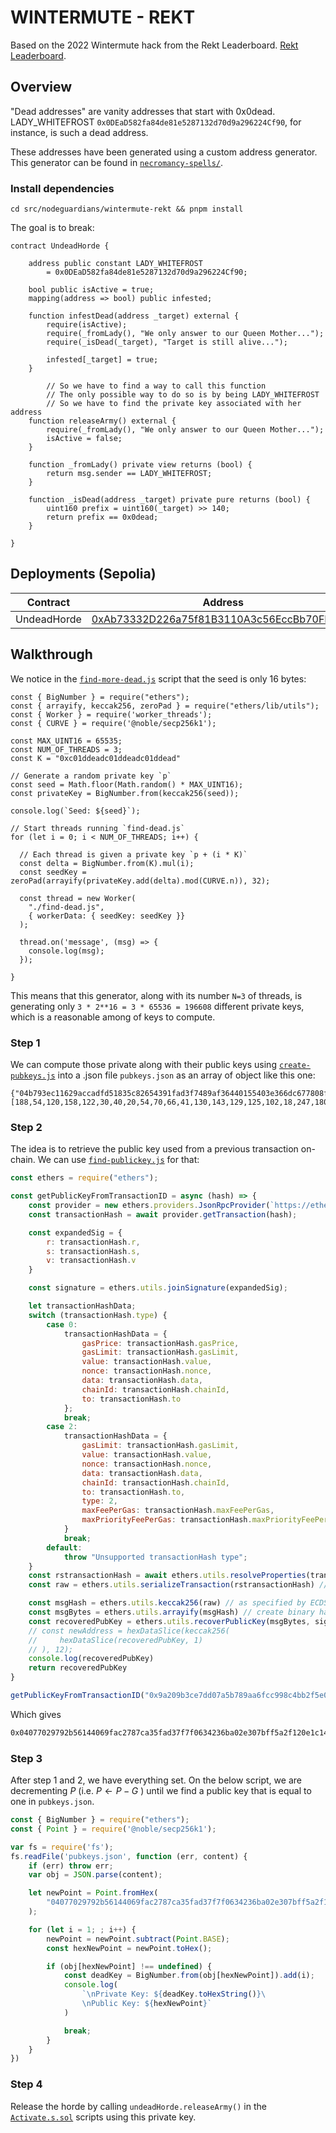 # WINTERMUTE - REKT
Based on the 2022 Wintermute hack from the Rekt Leaderboard. [Rekt Leaderboard](https://rekt.news/leaderboard/). 

## Overview

"Dead addresses" are vanity addresses that start with 0x0dead. LADY_WHITEFROST `0x0DEaD582fa84de81e5287132d70d9a296224Cf90`, for instance, is such a dead address.

These addresses have been generated using a custom address generator. This generator can be found in [`necromancy-spells/`](necromancy-spells/).

### Install dependencies
```
cd src/nodeguardians/wintermute-rekt && pnpm install
```

The goal is to break:
```solidity
contract UndeadHorde {

    address public constant LADY_WHITEFROST 
        = 0x0DEaD582fa84de81e5287132d70d9a296224Cf90;

    bool public isActive = true;
    mapping(address => bool) public infested;

    function infestDead(address _target) external {
        require(isActive);
        require(_fromLady(), "We only answer to our Queen Mother...");
        require(_isDead(_target), "Target is still alive...");

        infested[_target] = true;
    }

		// So we have to find a way to call this function
		// The only possible way to do so is by being LADY_WHITEFROST
		// So we have to find the private key associated with her address
    function releaseArmy() external {
        require(_fromLady(), "We only answer to our Queen Mother...");
        isActive = false;
    }

    function _fromLady() private view returns (bool) {
        return msg.sender == LADY_WHITEFROST;
    }

    function _isDead(address _target) private pure returns (bool) {
        uint160 prefix = uint160(_target) >> 140;
        return prefix == 0x0dead;
    }

}
```

## Deployments (Sepolia)
| Contract        | Address      |
| ------|-----|
| UndeadHorde  	| [0xAb73332D226a75f81B3110A3c56EccBb70FFEFF8](https://sepolia.etherscan.io/address/0xAb73332D226a75f81B3110A3c56EccBb70FFEFF8)	| 

## Walkthrough

We notice in the [`find-more-dead.js`](necromancy-spells/find-more-dead.js) script that the seed is only 16 bytes:
```
const { BigNumber } = require("ethers");
const { arrayify, keccak256, zeroPad } = require("ethers/lib/utils");
const { Worker } = require('worker_threads');
const { CURVE } = require('@noble/secp256k1');

const MAX_UINT16 = 65535;
const NUM_OF_THREADS = 3;
const K = "0xc01ddeadc01ddeadc01ddead"

// Generate a random private key `p`
const seed = Math.floor(Math.random() * MAX_UINT16);
const privateKey = BigNumber.from(keccak256(seed));

console.log(`Seed: ${seed}`);

// Start threads running `find-dead.js`
for (let i = 0; i < NUM_OF_THREADS; i++) {

  // Each thread is given a private key `p + (i * K)`
  const delta = BigNumber.from(K).mul(i);
  const seedKey = zeroPad(arrayify(privateKey.add(delta).mod(CURVE.n)), 32);

  const thread = new Worker(
    "./find-dead.js", 
    { workerData: { seedKey: seedKey }}
  );

  thread.on('message', (msg) => {
    console.log(msg);
  });
  
}
```

This means that this generator, along with its number `N=3` of threads, is generating only `3 * 2**16 = 3 * 65536 = 196608` different private keys, which is a reasonable among of keys to compute.

### Step 1
We can compute those private along with their public keys using [`create-pubkeys.js`](necromancy-spells/create-pubkeys.js) into a .json file `pubkeys.json` as an array of object like this one: 
```
{"04b793ec11629accadfd51835c82654391fad3f7489af36440155403e366dc677808fa587ed7576c1274e4fcdf886789b72b52de5e1eed3907500d9d4d3f8aa1fb": [188,54,120,158,122,30,40,20,54,70,66,41,130,143,129,125,102,18,247,180,119,214,101,145,255,150,169,224,100,188,201,138]}
```

### Step 2 
The idea is to retrieve the public key used from a previous transaction on-chain. We can use [`find-publickey.js`](necromancy-spells/find-publickey.js) for that:
```javascript
const ethers = require("ethers");

const getPublicKeyFromTransactionID = async (hash) => {
    const provider = new ethers.providers.JsonRpcProvider(`https://ethereum-sepolia.publicnode.com`);
    const transactionHash = await provider.getTransaction(hash);

    const expandedSig = {
        r: transactionHash.r,
        s: transactionHash.s,
        v: transactionHash.v
    }

    const signature = ethers.utils.joinSignature(expandedSig);

    let transactionHashData;
    switch (transactionHash.type) {
        case 0:
            transactionHashData = {
                gasPrice: transactionHash.gasPrice,
                gasLimit: transactionHash.gasLimit,
                value: transactionHash.value,
                nonce: transactionHash.nonce,
                data: transactionHash.data,
                chainId: transactionHash.chainId,
                to: transactionHash.to
            };
            break;
        case 2:
            transactionHashData = {
                gasLimit: transactionHash.gasLimit,
                value: transactionHash.value,
                nonce: transactionHash.nonce,
                data: transactionHash.data,
                chainId: transactionHash.chainId,
                to: transactionHash.to,
                type: 2,
                maxFeePerGas: transactionHash.maxFeePerGas,
                maxPriorityFeePerGas: transactionHash.maxPriorityFeePerGas
            }
            break;
        default:
            throw "Unsupported transactionHash type";
    }
    const rstransactionHash = await ethers.utils.resolveProperties(transactionHashData)
    const raw = ethers.utils.serializeTransaction(rstransactionHash) // returns RLP encoded transactionHash

    const msgHash = ethers.utils.keccak256(raw) // as specified by ECDSA
    const msgBytes = ethers.utils.arrayify(msgHash) // create binary hash
    const recoveredPubKey = ethers.utils.recoverPublicKey(msgBytes, signature)
    // const newAddress = hexDataSlice(keccak256(
    //     hexDataSlice(recoveredPubKey, 1)
    // ), 12);
    console.log(recoveredPubKey)
    return recoveredPubKey
}

getPublicKeyFromTransactionID("0x9a209b3ce7dd07a5b789aa6fcc998c4bb2f5e0aff3522a08d60b18c142c071ef")
```

Which gives 
```sh
0x04077029792b56144069fac2787ca35fad37f7f0634236ba02e307bff5a2f120e1c1484a687dc468e671eef339d1437d02d51949973ccfd29f33efe9aa4b9a6017
```

### Step 3
After step 1 and 2, we have everything set. 
On the below script, we are decrementing $P$ (i.e. $P \leftarrow P - G$ ) until we find a public key that is equal to one in `pubkeys.json`.
```javascript
const { BigNumber } = require("ethers");
const { Point } = require('@noble/secp256k1');

var fs = require('fs');
fs.readFile('pubkeys.json', function (err, content) {
    if (err) throw err;
    var obj = JSON.parse(content);

    let newPoint = Point.fromHex(
        "04077029792b56144069fac2787ca35fad37f7f0634236ba02e307bff5a2f120e1c1484a687dc468e671eef339d1437d02d51949973ccfd29f33efe9aa4b9a6017",
    );

    for (let i = 1; ; i++) {
        newPoint = newPoint.subtract(Point.BASE);
        const hexNewPoint = newPoint.toHex();

        if (obj[hexNewPoint] !== undefined) {
            const deadKey = BigNumber.from(obj[hexNewPoint]).add(i);
            console.log(
                `\nPrivate Key: ${deadKey.toHexString()}\
                \nPublic Key: ${hexNewPoint}`
            )

            break;
        }
    }
})
```

### Step 4
Release the horde by calling `undeadHorde.releaseArmy()` in the [`Activate.s.sol`](scripts/Activate.s.sol) scripts using this private key.